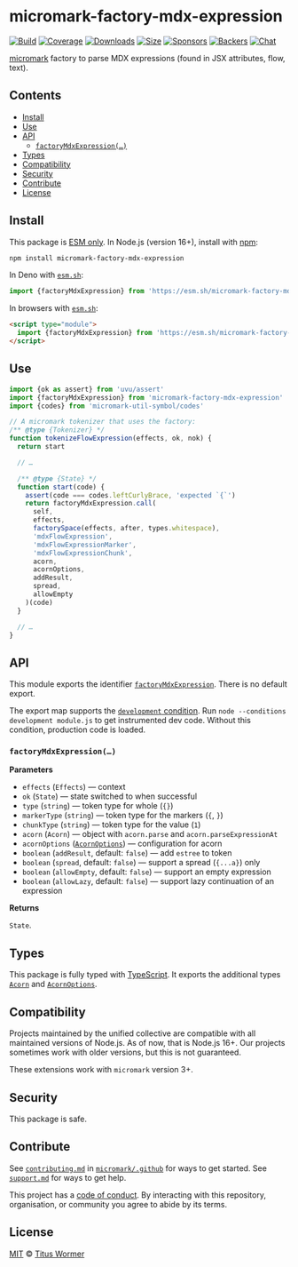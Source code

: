 # micromark-factory-mdx-expression

[![Build](https://github.com/micromark/micromark-extension-mdx-expression/workflows/main/badge.svg)](https://github.com/micromark/micromark-extension-mdx-expression/actions) [![Coverage](https://img.shields.io/codecov/c/github/micromark/micromark-extension-mdx-expression.svg)](https://codecov.io/github/micromark/micromark-extension-mdx-expression) [![Downloads](https://img.shields.io/npm/dm/micromark-factory-mdx-expression.svg)](https://www.npmjs.com/package/micromark-factory-mdx-expression) [![Size](https://img.shields.io/bundlephobia/minzip/micromark-factory-mdx-expression.svg)](https://bundlephobia.com/result?p=micromark-factory-mdx-expression) [![Sponsors](https://opencollective.com/unified/sponsors/badge.svg)](https://opencollective.com/unified) [![Backers](https://opencollective.com/unified/backers/badge.svg)](https://opencollective.com/unified) [![Chat](https://img.shields.io/badge/chat-discussions-success.svg)](https://github.com/micromark/micromark/discussions)

[micromark](https://github.com/micromark/micromark) factory to parse MDX expressions (found in JSX attributes, flow, text).

## Contents

* [Install](./#install)
* [Use](./#use)
* [API](./#api)
  * [`factoryMdxExpression(…)`](./#factorymdxexpression)
* [Types](./#types)
* [Compatibility](./#compatibility)
* [Security](./#security)
* [Contribute](./#contribute)
* [License](./#license)

## Install

This package is [ESM only](https://gist.github.com/sindresorhus/a39789f98801d908bbc7ff3ecc99d99c). In Node.js (version 16+), install with [npm](https://docs.npmjs.com/cli/install):

```sh
npm install micromark-factory-mdx-expression
```

In Deno with [`esm.sh`](https://esm.sh):

```js
import {factoryMdxExpression} from 'https://esm.sh/micromark-factory-mdx-expression@1'
```

In browsers with [`esm.sh`](https://esm.sh):

```html
<script type="module">
  import {factoryMdxExpression} from 'https://esm.sh/micromark-factory-mdx-expression@1?bundle'
</script>
```

## Use

```js
import {ok as assert} from 'uvu/assert'
import {factoryMdxExpression} from 'micromark-factory-mdx-expression'
import {codes} from 'micromark-util-symbol/codes'

// A micromark tokenizer that uses the factory:
/** @type {Tokenizer} */
function tokenizeFlowExpression(effects, ok, nok) {
  return start

  // …

  /** @type {State} */
  function start(code) {
    assert(code === codes.leftCurlyBrace, 'expected `{`')
    return factoryMdxExpression.call(
      self,
      effects,
      factorySpace(effects, after, types.whitespace),
      'mdxFlowExpression',
      'mdxFlowExpressionMarker',
      'mdxFlowExpressionChunk',
      acorn,
      acornOptions,
      addResult,
      spread,
      allowEmpty
    )(code)
  }

  // …
}
```

## API

This module exports the identifier [`factoryMdxExpression`](./#micromark-factory-mdx-expression). There is no default export.

The export map supports the [`development` condition](https://nodejs.org/api/packages.html#packages_resolving_user_conditions). Run `node --conditions development module.js` to get instrumented dev code. Without this condition, production code is loaded.

### `factoryMdxExpression(…)`

**Parameters**

* `effects` (`Effects`) — context
* `ok` (`State`) — state switched to when successful
* `type` (`string`) — token type for whole (`{}`)
* `markerType` (`string`) — token type for the markers (`{`, `}`)
* `chunkType` (`string`) — token type for the value (`1`)
* `acorn` (`Acorn`) — object with `acorn.parse` and `acorn.parseExpressionAt`
* `acornOptions` ([`AcornOptions`](https://github.com/acornjs/acorn/blob/96c721dbf89d0ccc3a8c7f39e69ef2a6a3c04dfa/acorn/dist/acorn.d.ts#L16)) — configuration for acorn
* `boolean` (`addResult`, default: `false`) — add `estree` to token
* `boolean` (`spread`, default: `false`) — support a spread (`{...a}`) only
* `boolean` (`allowEmpty`, default: `false`) — support an empty expression
* `boolean` (`allowLazy`, default: `false`) — support lazy continuation of an expression

**Returns**

`State`.

## Types

This package is fully typed with [TypeScript](https://www.typescriptlang.org). It exports the additional types [`Acorn`](https://github.com/acornjs/acorn) and [`AcornOptions`](https://github.com/acornjs/acorn/blob/96c721dbf89d0ccc3a8c7f39e69ef2a6a3c04dfa/acorn/dist/acorn.d.ts#L16).

## Compatibility

Projects maintained by the unified collective are compatible with all maintained versions of Node.js. As of now, that is Node.js 16+. Our projects sometimes work with older versions, but this is not guaranteed.

These extensions work with `micromark` version 3+.

## Security

This package is safe.

## Contribute

See [`contributing.md`](https://github.com/micromark/.github/blob/main/contributing.md) in [`micromark/.github`](https://github.com/micromark/.github) for ways to get started. See [`support.md`](https://github.com/micromark/.github/blob/main/support.md) for ways to get help.

This project has a [code of conduct](https://github.com/micromark/.github/blob/main/code-of-conduct.md). By interacting with this repository, organisation, or community you agree to abide by its terms.

## License

[MIT](https://github.com/micromark/micromark-extension-mdx-expression/blob/main/license) © [Titus Wormer](https://wooorm.com)

